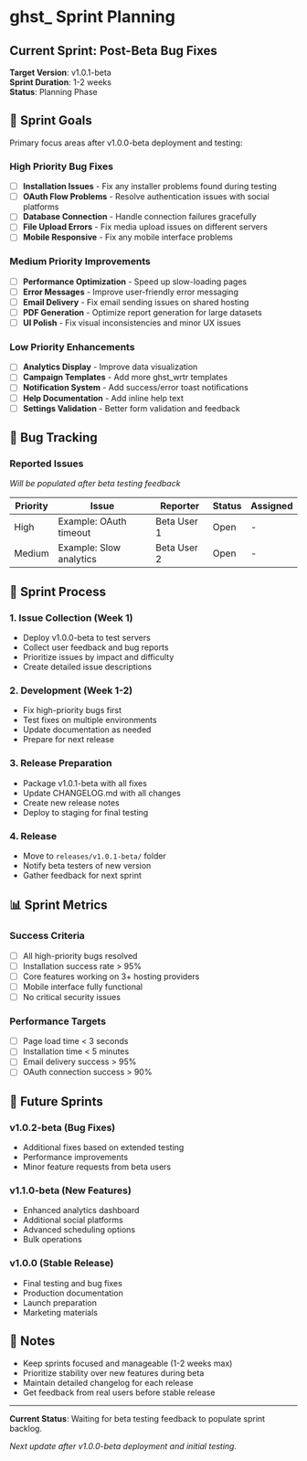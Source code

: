 # ghst_ Sprint Planning

## Current Sprint: Post-Beta Bug Fixes

**Target Version**: v1.0.1-beta  
**Sprint Duration**: 1-2 weeks  
**Status**: Planning Phase  

## 🎯 Sprint Goals

Primary focus areas after v1.0.0-beta deployment and testing:

### High Priority Bug Fixes
- [ ] **Installation Issues** - Fix any installer problems found during testing
- [ ] **OAuth Flow Problems** - Resolve authentication issues with social platforms  
- [ ] **Database Connection** - Handle connection failures gracefully
- [ ] **File Upload Errors** - Fix media upload issues on different servers
- [ ] **Mobile Responsive** - Fix any mobile interface problems

### Medium Priority Improvements  
- [ ] **Performance Optimization** - Speed up slow-loading pages
- [ ] **Error Messages** - Improve user-friendly error messaging
- [ ] **Email Delivery** - Fix email sending issues on shared hosting
- [ ] **PDF Generation** - Optimize report generation for large datasets
- [ ] **UI Polish** - Fix visual inconsistencies and minor UX issues

### Low Priority Enhancements
- [ ] **Analytics Display** - Improve data visualization
- [ ] **Campaign Templates** - Add more ghst_wrtr templates
- [ ] **Notification System** - Add success/error toast notifications
- [ ] **Help Documentation** - Add inline help text
- [ ] **Settings Validation** - Better form validation and feedback

## 🐛 Bug Tracking

### Reported Issues
*Will be populated after beta testing feedback*

| Priority | Issue | Reporter | Status | Assigned |
|----------|--------|----------|---------|-----------|
| High | Example: OAuth timeout | Beta User 1 | Open | - |
| Medium | Example: Slow analytics | Beta User 2 | Open | - |

## 🔄 Sprint Process

### 1. Issue Collection (Week 1)
- Deploy v1.0.0-beta to test servers
- Collect user feedback and bug reports
- Prioritize issues by impact and difficulty
- Create detailed issue descriptions

### 2. Development (Week 1-2)  
- Fix high-priority bugs first
- Test fixes on multiple environments
- Update documentation as needed
- Prepare for next release

### 3. Release Preparation
- Package v1.0.1-beta with all fixes
- Update CHANGELOG.md with all changes
- Create new release notes
- Deploy to staging for final testing

### 4. Release
- Move to `releases/v1.0.1-beta/` folder
- Notify beta testers of new version
- Gather feedback for next sprint

## 📊 Sprint Metrics

### Success Criteria
- [ ] All high-priority bugs resolved
- [ ] Installation success rate > 95%
- [ ] Core features working on 3+ hosting providers
- [ ] Mobile interface fully functional
- [ ] No critical security issues

### Performance Targets
- [ ] Page load time < 3 seconds
- [ ] Installation time < 5 minutes  
- [ ] Email delivery success > 95%
- [ ] OAuth connection success > 90%

## 🚀 Future Sprints

### v1.0.2-beta (Bug Fixes)
- Additional fixes based on extended testing
- Performance improvements
- Minor feature requests from beta users

### v1.1.0-beta (New Features)
- Enhanced analytics dashboard
- Additional social platforms
- Advanced scheduling options
- Bulk operations

### v1.0.0 (Stable Release)
- Final testing and bug fixes
- Production documentation
- Launch preparation
- Marketing materials

## 📝 Notes

- Keep sprints focused and manageable (1-2 weeks max)
- Prioritize stability over new features during beta
- Maintain detailed changelog for each release
- Get feedback from real users before stable release

---

**Current Status**: Waiting for beta testing feedback to populate sprint backlog.

*Next update after v1.0.0-beta deployment and initial testing.*